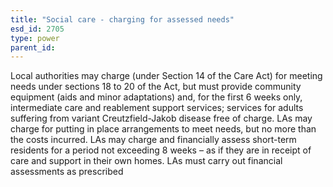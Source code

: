 ```yaml
---
title: "Social care - charging for assessed needs"
esd_id: 2705
type: power
parent_id:  
---
```


Local authorities may charge (under Section 14 of the Care Act) for meeting needs under sections 18 to 20 of the Act, but must provide community equipment (aids and minor adaptations) and, for the first 6 weeks only, intermediate care and reablement support services; services for adults suffering from variant Creutzfield-Jakob disease free of charge. LAs may charge for putting in place arrangements to meet needs, but no more than the costs incurred.  LAs may charge and financially assess short-term residents for a period not exceeding 8 weeks – as if they are in receipt of care and support in their own homes.  LAs must carry out financial assessments as prescribed

